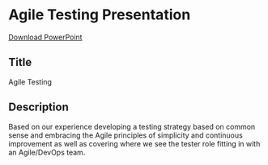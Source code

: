 Agile Testing Presentation
==========================

[Download PowerPoint](https://github.com/robdmoore/AgileTestingPresentation/raw/master/Presentation.pptx)

Title
-----
Agile Testing

Description
-----------

Based on our experience developing a testing strategy based on common sense and embracing the Agile principles of simplicity and continuous improvement as well as covering where we see the tester role fitting in with an Agile/DevOps team.
